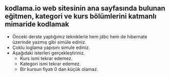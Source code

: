 ## kodlama.io web sitesinin ana sayfasında bulunan eğitmen, kategori ve kurs bölümlerini katmanlı mimaride kodlamak
  * Önceki derste yaptığımız tekniklerle hem jdbc hem de hibernate üzerinde yazmış gibi simüle ediniz.
  * Çoklu loglama yapısını simule ediniz.
  * Aşağıdaki isterleri gerçekleştiriniz.
     * Kurs ismi tekrar edemez.
     * Kategori ismi tekrar edemez.
     * Bir kursun fiyatı 0 dan küçük olamaz.
